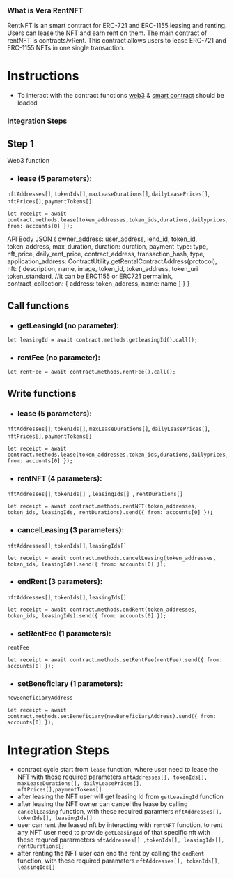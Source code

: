 

### What is Vera RentNFT

RentNFT is an smart contract for ERC-721 and ERC-1155 leasing and renting. Users can lease the NFT and earn rent on them. The main contract of rentNFT is contracts/vRent. This contract allows users to lease ERC-721 and ERC-1155 NFTs in one single transaction.

# Instructions
- To interact with the contract functions [web3](https://github.com/ChainSafe/web3.js) & [smart contract](https://www.ibm.com/topics/smart-contracts) should be loaded

### Integration Steps

## Step 1 
Web3 function 
- ### lease (5 parameters):
```nftAddresses[]```,
```tokenIds[]```,
```maxLeaseDurations[]```,
```dailyLeasePrices[]```,
```nftPrices[]```,
```paymentTokens[]```

```
let receipt = await contract.methods.lease(token_addresses,token_ids,durations,dailyprices,nftPrices,paymentTypes).send({ from: accounts[0] });

```
API Body JSON
   {
          owner_address: user_address,
          lend_id,
          token_id,
          token_address,
          max_duration,
          duration: duration,
          payment_type: type,
          nft_price,
          daily_rent_price,
          contract_address,
          transaction_hash,
          type,
          application_address: ContractUtility.getRentalContractAddress(protocol),
          nft: {
            description,
            name,
            image,
            token_id,
            token_address,
            token_uri
            token_standard, //it can be ERC1155 or ERC721
            permalink,
            contract_collection: {
              address: token_address,
              name: name
            }
          }
        }



## Call functions

- ### getLeasingId (no parameter):
```
let leasingId = await contract.methods.getleasingId().call();
```

- ### rentFee (no parameter):
```
let rentFee = await contract.methods.rentFee().call();
```

## Write functions

- ### lease (5 parameters):
```nftAddresses[]```,
```tokenIds[]```,
```maxLeaseDurations[]```,
```dailyLeasePrices[]```,
```nftPrices[]```,
```paymentTokens[]```

```
let receipt = await contract.methods.lease(token_addresses,token_ids,durations,dailyprices,nftPrices,paymentTypes).send({ from: accounts[0] });
```

- ### rentNFT (4 parameters):
```nftAddresses[]```,
```tokenIds[] ```,
```leasingIds[] ```,
```rentDurations[] ```
```
let receipt = await contract.methods.rentNFT(token_addresses, token_ids, leasingIds, rentDurations).send({ from: accounts[0] });
```

- ### cancelLeasing (3 parameters):
```nftAddresses[]```,
```tokenIds[]```,
```leasingIds[]```
 ```
let receipt = await contract.methods.cancelLeasing(token_addresses, token_ids, leasingIds).send({ from: accounts[0] });
```
- ### endRent (3 parameters):
```nftAddresses[]```,
```tokenIds[]```,
```leasingIds[]```
```
let receipt = await contract.methods.endRent(token_addresses, token_ids, leasingIds).send({ from: accounts[0] });
```

- ### setRentFee (1 parameters):
```rentFee```
```
let receipt = await contract.methods.setRentFee(rentFee).send({ from: accounts[0] });
```

- ### setBeneficiary (1 parameters):
```newBeneficiaryAddress```
```
let receipt = await contract.methods.setBeneficiary(newBeneficiaryAddress).send({ from: accounts[0] });
```


# Integration Steps

- contract cycle start from ``lease`` function, where user need to lease the NFT with these required parameters  ```nftAddresses[], tokenIds[], maxLeaseDurations[], dailyLeasePrices[], nftPrices[],paymentTokens[]```
- after leasing the NFT user will get leasing Id from ```getLeasingId``` function
- after leasing the NFT owner can cancel the lease by calling ```cancelLeasing``` function, with these required paramters ```nftAddresses[], tokenIds[], leasingIds[]```
- user can rent the leased nft by interacting with ```rentNFT``` function, to rent any NFT user need to provide ```getLeasingId``` of that specific nft with these requred pararmeters ```nftAddresses[] ,tokenIds[], leasingIds[], rentDurations[] ```
- after renting the NFT user can end the rent by calling the ```endRent``` function, with these required paramaters ```nftAddresses[], tokenIds[], leasingIds[]```


